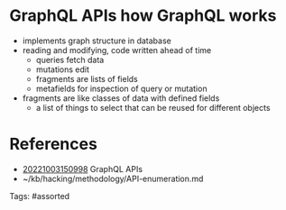 # GraphQL APIs how GraphQL works
- implements graph structure in database
- reading and modifying, code written ahead of time
  - queries fetch data
  - mutations edit
  - fragments are lists of fields
  - metafields for inspection of query or mutation
- fragments are like classes of data with defined fields
  - a list of things to select that can be reused for different objects

# References
- [20221003150998](/zet/20221003150998/) GraphQL APIs
- ~/kb/hacking/methodology/API-enumeration.md

Tags:
    #assorted

